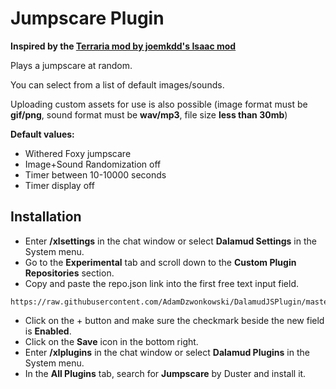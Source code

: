 # Jumpscare Plugin
**Inspired by the [Terraria mod by joemkdd's Isaac mod](https://steamcommunity.com/sharedfiles/filedetails/?id=3410284721)**

Plays a jumpscare at random.

You can select from a list of default images/sounds.

Uploading custom assets for use is also possible (image format must be **gif/png**, sound format must be **wav/mp3**, file size **less than 30mb**)

**Default values:**
- Withered Foxy jumpscare
- Image+Sound Randomization off
- Timer between 10-10000 seconds
- Timer display off

## Installation
- Enter **/xlsettings** in the chat window or select **Dalamud Settings** in the System menu.
- Go to the **Experimental** tab and scroll down to the **Custom Plugin Repositories** section.
- Copy and paste the repo.json link into the first free text input field.
```
https://raw.githubusercontent.com/AdamDzwonkowski/DalamudJSPlugin/master/repo.json
```
- Click on the + button and make sure the checkmark beside the new field is **Enabled**.
- Click on the **Save** icon in the bottom right.
- Enter **/xlplugins** in the chat window or select **Dalamud Plugins** in the System menu.
- In the **All Plugins** tab, search for **Jumpscare** by Duster and install it.
